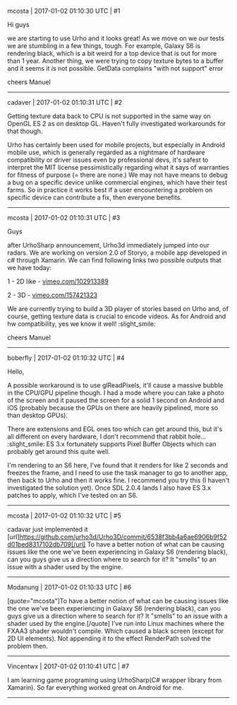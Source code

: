 mcosta | 2017-01-02 01:10:30 UTC | #1

Hi guys

we are starting to use Urho and it looks great! 
As we move on we our tests we are stumbling in a few things, tough. For example, Galaxy S6 is rendering black, which is a bit weird for a top device that is out for more than 1 year. Another thing, we were trying to copy texture bytes to a buffer and it seems it is not possible. GetData complains "with not support" error

cheers
Manuel

-------------------------

cadaver | 2017-01-02 01:10:31 UTC | #2

Getting texture data back to CPU is not supported in the same way on OpenGL ES 2 as on desktop GL. Haven't fully investigated workarounds for that though.

Urho has certainly been used for mobile projects, but especially in Android mobile use, which is generally regarded as a nightmare of hardware compatibility or driver issues even by professional devs, it's safest to interpret the MIT license pessimistically regarding what it says of warranties for fitness of purpose (= there are none.) We may not have means to debug a bug on a specific device unlike commercial engines, which have their test farms. So in practice it works best if a user encountering a problem on specific device can contribute a fix, then everyone benefits.

-------------------------

mcosta | 2017-01-02 01:10:31 UTC | #3

Guys 

after UrhoSharp announcement, Urho3d immediately jumped into our radars. We are working on version 2.0 of Storyo, a mobile app developed in c# through Xamarin. We can find following links two possible outputs that we have today:

1 - 2D like - [vimeo.com/102913389](https://vimeo.com/102913389)

2 - 3D - [vimeo.com/157421323](https://vimeo.com/157421323)

We are currently trying to build a 3D player of stories based on Urho and, of course, getting texture data is crucial to encode videos.
As for Android and hw compatibility, yes we know it well! :slight_smile:

cheers
Manuel

-------------------------

boberfly | 2017-01-02 01:10:32 UTC | #4

Hello,

A possible workaround is to use glReadPixels, it'll cause a massive bubble in the CPU/GPU pipeline though. I had a mode where you can take a photo of the screen and it paused the screen for a solid 1 second on Android and iOS (probably because the GPUs on there are heavily pipelined, more so than desktop GPUs).

There are extensions and EGL ones too which can get around this, but it's all different on every hardware, I don't recommend that rabbit hole... :slight_smile: ES 3.x fortunately supports Pixel Buffer Objects which can probably get around this quite well.

I'm rendering to an S6 here, I've found that it renders for like 2 seconds and freezes the frame, and I need to use the task manager to go to another app, then back to Urho and then it works fine. I recommend you try this (I haven't investigated the solution yet). Once SDL 2.0.4 lands I also have ES 3.x patches to apply, which I've tested on an S6.

-------------------------

mcosta | 2017-01-02 01:10:32 UTC | #5

cadavar just implemented it [url]https://github.com/urho3d/Urho3D/commit/6538f3bb4a6ae6906b9f52d01bed8317102db709[/url]
To have a better notion of what can be causing issues like the one we've been experiencing in Galaxy S6 (rendering black), can you guys give us a direction where to search for it? It "smells" to an issue with a shader used by the engine.

-------------------------

Modanung | 2017-01-02 01:10:33 UTC | #6

[quote="mcosta"]To have a better notion of what can be causing issues like the one we've been experiencing in Galaxy S6 (rendering black), can you guys give us a direction where to search for it? It "smells" to an issue with a shader used by the engine.[/quote]
I've run into Linux machines where the FXAA3 shader wouldn't compile. Which caused a black screen (except for 2D UI elements). Not appending it to the effect RenderPath solved the problem then.

-------------------------

Vincentwx | 2017-01-02 01:10:41 UTC | #7

I am learning game programing using UrhoSharp(C# wrapper library from Xamarin). So far everything worked great on Android for me.

-------------------------

